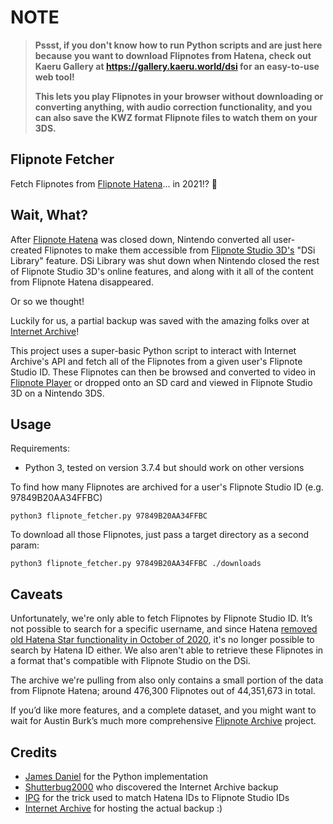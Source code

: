 # NOTE

> **Pssst, if you don't know how to run Python scripts and are just here because you want to download Flipnotes from Hatena, check out Kaeru Gallery at https://gallery.kaeru.world/dsi for an easy-to-use web tool!**
>
> **This lets you play Flipnotes in your browser without downloading or converting anything, with audio correction functionality, and you can also save the KWZ format Flipnote files to watch them on your 3DS.**

## Flipnote Fetcher

Fetch Flipnotes from [Flipnote Hatena](http://ugomemo.hatena.ne.jp/thankyou)... in 2021!? 👀

## Wait, What?

After [Flipnote Hatena](http://ugomemo.hatena.ne.jp/thankyou) was closed down, Nintendo converted all user-created Flipnotes to make them accessible from [Flipnote Studio 3D's](https://www.nintendo.co.uk/Games/Nintendo-3DS-download-software/Flipnote-Studio-3D-763095.html) "DSi Library" feature. DSi Library was shut down when Nintendo closed the rest of Flipnote Studio 3D's online features, and along with it all of the content from Flipnote Hatena disappeared.

Or so we thought!

Luckily for us, a partial backup was saved with the amazing folks over at [Internet Archive](http://web.archive.org/)!

This project uses a super-basic Python script to interact with Internet Archive's API and fetch all of the Flipnotes from a given user's Flipnote Studio ID. These Flipnotes can then be browsed and converted to video in [Flipnote Player](https://flipnote.rakujira.jp/) or dropped onto an SD card and viewed in Flipnote Studio 3D on a Nintendo 3DS.

## Usage

Requirements:
 * Python 3, tested on version 3.7.4 but should work on other versions

To find how many Flipnotes are archived for a user's Flipnote Studio ID (e.g. 97849B20AA34FFBC)

```
python3 flipnote_fetcher.py 97849B20AA34FFBC
```

To download all those Flipnotes, just pass a target directory as a second param:

```
python3 flipnote_fetcher.py 97849B20AA34FFBC ./downloads
```

## Caveats

Unfortunately, we're only able to fetch Flipnotes by Flipnote Studio ID. It’s not possible to search for a specific username, and since Hatena [removed old Hatena Star functionality in October of 2020](https://star.hatenastaff.com/entry/2020/10/13/171101), it's no longer possible to search by Hatena ID either. We also aren't able to retrieve these Flipnotes in a format that's compatible with Flipnote Studio on the DSi.

The archive we're pulling from also only contains a small portion of the data from Flipnote Hatena; around 476,300 Flipnotes out of 44,351,673 in total.

If you’d like more features, and a complete dataset, and you might want to wait for Austin Burk’s much more comprehensive [Flipnote Archive](https://twitter.com/FlipnoteArchive) project.

## Credits

* [James Daniel](https://jamesdaniel.dev) for the Python implementation
* [Shutterbug2000](https://github.com/shutterbug2000) who discovered the Internet Archive backup
* [IPG](https://github.com/invoxiplaygames) for the trick used to match Hatena IDs to Flipnote Studio IDs
* [Internet Archive](http://web.archive.org/) for hosting the actual backup :)
